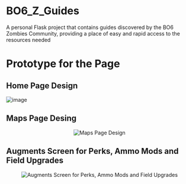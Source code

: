 # BO6_Z_Guides
A personal Flask project that contains guides discovered by the BO6 Zombies Community, providing a place of easy and rapid access to the resources needed

# Prototype for the Page

## Home Page Design
![image](https://github.com/user-attachments/assets/7971bd6e-cc9a-4832-9106-165d30eacbf3)

## Maps Page Desing
<div align="center">
  <img src="https://github.com/user-attachments/assets/2631933b-a116-46d2-90cf-e26e187116ad" alt="Maps Page Design">
</div>

## Augments Screen for Perks, Ammo Mods and Field Upgrades
<div align="center">
    <img src="https://github.com/user-attachments/assets/2b25450d-dda6-4c2c-9292-5f67b3bf496f" alt="Augments Screen for Perks, Ammo Mods and Field Upgrades"/>
</div>
